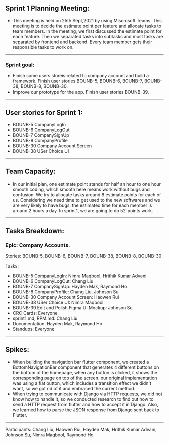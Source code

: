 ## Sprint 1 Planning Meeting: 

 - This meeting is held on 25th Sept,2021 by using Miscrosoft Teams. This meeting is to decide the estimate point per feature and allocate tasks to team members. In the meeting, we first discussed the estimate point for each feature. Then we separated tasks into subtasks and most tasks are separated by frontend and backend. Every team member gets their responsible tasks to work on. 

---

### Sprint goal:
 - Finish some users storeis related to company account and build a framework. Finish user stories BOUNB-5, BOUNB-6, BOUNB-7, BOUNB-38, BOUNB-8, BOUNB-30.
 - Improve our prototype for the app.  Finish user stories BOUNB-39.

---

## User stories for Sprint 1:
 - BOUNB-5 CompanyLogIn
 - BOUNB-6 CompanyLogOut
 - BOUNB-7 CompanySignUp
 - BOUNB-8 CompanyProfile
 - BOUNB-30 Company Account Screen
 - BOUNB-38 USer Choice UI

---

## Team Capacity:
 - In our initial plan, one estimate point stands for half an hour to one hour smooth coding, which smooth here means work without bugs and confusion. We try to allocate tasks around 8 estimate points  for each of us. Considering we need time to get used to the new softwares and we are very likely to have bugs, the estimated time for each member is around 2 hours a day. In sprint1, we are going to do 52-points work.

---

## Tasks Breakdown:

### Epic: Company Accounts.

Stories: BOUNB-5, BOUNB-6, BOUNB-7, BOUNB-38, BOUNB-8, BOUNB-30

Tasks:
 - BOUNB-5 CompanyLogIn: Nimra Maqbool, Hrithik Kumar Advani
 - BOUNB-6 CompanyLogOut: Chang Liu
 - BOUNB-7 CompanySignUp: Hayden Mak, Raymond Ho
 - BOUNB-8 CompanyProfile: Chang Liu, Johnson Su
 - BOUNB-30 Company Account Screen: Haowen Rui
 - BOUNB-38 USer Choice UI: Nimra Maqbool
 - BOUNB-39 Edit and Polish Figma UI Mockup: Johnson Su
 - CRC Cards: Everyone
 - sprint1.md, RPM.md: Chang Liu
 - Documentation: Hayden Mak, Raymond Ho
 - Standups: Everyone

---

## Spikes:
 - When building the navigation bar flutter component, we created a BottomNavigationBar component that generates 4 different buttons on the bottom of the homepage, when any button is clicked, it shows the corresponding page on top of the screen. our original implementation was using a flat button, which includes a transition effect we didn't want, so we got rid of it and embraced the current method.
 - When trying to communicate with Django via HTTP requests, we did not know how to handle it, so we conducted research to find out how to send a HTTP request from flutter and how to accept it in Django. Also, we learned how to parse the JSON response from Django sent back to Flutter.

---

Participants: 
Chang Liu, Haowen Rui, Hayden Mak, Hrithik Kumar Advani, Johnson Su, Nimra Maqbool, Raymond Ho
